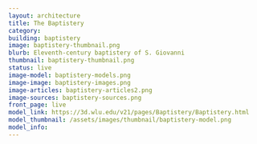 ```yaml
---
layout: architecture
title: The Baptistery
category: 
building: baptistery
image: baptistery-thumbnail.png
blurb: Eleventh-century baptistery of S. Giovanni
thumbnail: baptistery-thumbnail.png
status: live
image-model: baptistery-models.png
image-image: baptistery-images.png
image-articles: baptistery-articles2.png
image-sources: baptistery-sources.png
front_page: live
model_link: https://3d.wlu.edu/v21/pages/Baptistery/Baptistery.html
model_thumbnail: /assets/images/thumbnail/baptistery-model.png
model_info: 
---
```


